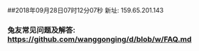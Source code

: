 ##2018年09月28日07时12分07秒 新址: 159.65.201.143
### 兔友常见问题及解答: https://github.com/wanggonging/d/blob/w/FAQ.md
